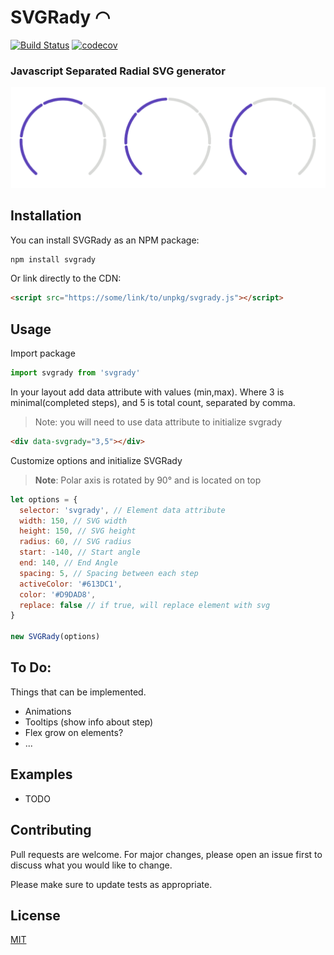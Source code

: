 # SVGRady ◠

[![Build Status](https://travis-ci.com/Fecony/svgrady.svg?token=KquVGmQ9CBMhcoabSNv9&branch=master)](https://travis-ci.com/Fecony/svgrady)
[![codecov](https://codecov.io/gh/Fecony/svgrady/branch/master/graph/badge.svg?token=SwFAQ4QTft)](https://codecov.io/gh/Fecony/svgrady)

### Javascript Separated Radial SVG generator

![Radial SVG Preview](./images/preview.png)

## Installation

You can install SVGRady as an NPM package:

```bash
npm install svgrady
```

Or link directly to the CDN:

```html
<script src="https://some/link/to/unpkg/svgrady.js"></script>
```

## Usage

Import package

```js
import svgrady from 'svgrady'
```

In your layout add data attribute with values (min,max).
Where 3 is minimal(completed steps), and 5 is total count, separated by comma.

> Note: you will need to use data attribute to initialize svgrady

```html
<div data-svgrady="3,5"></div>
```

Customize options and initialize SVGRady

> **Note**: Polar axis is rotated by 90° and is located on top

```js
let options = {
  selector: 'svgrady', // Element data attribute
  width: 150, // SVG width
  height: 150, // SVG height
  radius: 60, // SVG radius
  start: -140, // Start angle
  end: 140, // End Angle
  spacing: 5, // Spacing between each step
  activeColor: '#613DC1',
  color: '#D9DAD8',
  replace: false // if true, will replace element with svg
}

new SVGRady(options)
```

## To Do:

Things that can be implemented.

- Animations
- Tooltips (show info about step)
- Flex grow on elements?
- ...

## Examples

- TODO

## Contributing

Pull requests are welcome. For major changes, please open an issue first to discuss what you would like to change.

Please make sure to update tests as appropriate.

## License

[MIT](https://choosealicense.com/licenses/mit/)
